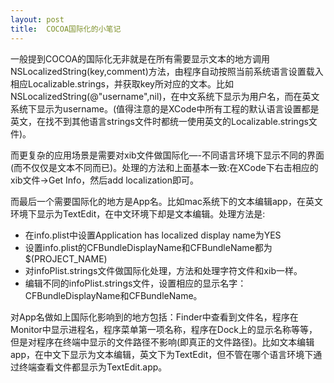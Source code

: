 ```yaml
---
layout: post
title:  COCOA国际化的小笔记
---
```


一般提到COCOA的国际化无非就是在所有需要显示文本的地方调用NSLocalizedString(key,comment)方法，由程序自动按照当前系统语言设置载入相应Localizable.strings，并获取key所对应的文本。比如NSLocalizedString(@"username",nil)，在中文系统下显示为用户名，而在英文系统下显示为username。(值得注意的是XCode中所有工程的默认语言设置都是英文，在找不到其他语言strings文件时都统一使用英文的Localizable.strings文件)。

而更复杂的应用场景是需要对xib文件做国际化—-不同语言环境下显示不同的界面(而不仅仅是文本不同而已)。处理的方法和上面基本一致:在XCode下右击相应的xib文件->Get Info，然后add localization即可。

而最后一个需要国际化的地方是App名。比如mac系统下的文本编辑app，在英文环境下显示为TextEdit，在中文环境下却是文本编辑。处理方法是:

* 在info.plist中设置Application has localized display name为YES
* 设置info.plist的CFBundleDisplayName和CFBundleName都为$(PROJECT_NAME)
* 对infoPlist.strings文件做国际化处理，方法和处理字符文件和xib一样。
* 编辑不同的infoPlist.strings文件，设置相应的显示名字：CFBundleDisplayName和CFBundleName。


对App名做如上国际化影响到的地方包括：Finder中查看到文件名，程序在Monitor中显示进程名，程序菜单第一项名称，程序在Dock上的显示名称等等，但是对程序在终端中显示的文件路径不影响(即真正的文件路径)。比如文本编辑app，在中文下显示为文本编辑，英文下为TextEdit，但不管在哪个语言环境下通过终端查看文件都显示为TextEdit.app。

